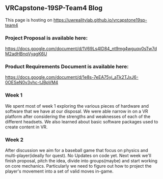 ## VRCapstone-19SP-Team4 Blog

This page is hosting on https://uwrealitylab.github.io/vrcapstone19sp-team4

### Project Proposal is available here: 
https://docs.google.com/document/d/1V69Ls4ID84_nt9mg4wguqv0sTw7dM2adHBnqVyagK6U

### Product Requirements Document is available here:
https://docs.google.com/document/d/1e8s-7eEA75yj_aTk2TJxJ6-0OESeN0v3vhc-tJBpVM4

### Week 1
We spent most of week 1 exploring the various pieces of hardware and software that we have at our disposal. We were able
narrow in on a VR platform after considering the strengths and weaknesses of each of the different headsets. We also learned
about basic software packages used to create content in VR.


### Week 2
After discussion we aim for a baseball game that focus on physics and multi-player(ideally for quest).
No Updates on code yet.
Next week we'll finish proposal, pitch the idea, divide into groups(maybe) and start working on core mechanics. 
Particularly we need to figure out how to project the player's movement into a set of valid moves in-game.


